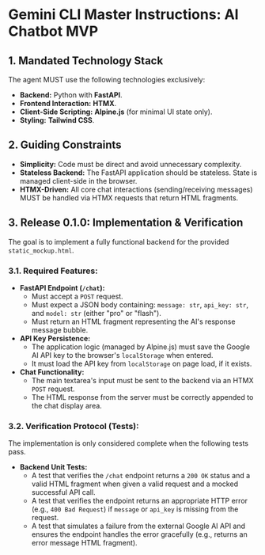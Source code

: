 # Gemini CLI Master Instructions: AI Chatbot MVP

## 1. Mandated Technology Stack

The agent MUST use the following technologies exclusively:

- **Backend:** Python with **FastAPI**.
- **Frontend Interaction:** **HTMX**.
- **Client-Side Scripting:** **Alpine.js** (for minimal UI state only).
- **Styling:** **Tailwind CSS**.

## 2. Guiding Constraints

- **Simplicity:** Code must be direct and avoid unnecessary complexity.
- **Stateless Backend:** The FastAPI application should be stateless. State is managed client-side in the browser.
- **HTMX-Driven:** All core chat interactions (sending/receiving messages) MUST be handled via HTMX requests that return HTML fragments.

## 3. Release 0.1.0: Implementation & Verification

The goal is to implement a fully functional backend for the provided `static_mockup.html`.

### 3.1. Required Features:

- **FastAPI Endpoint (`/chat`):**
  - Must accept a `POST` request.
  - Must expect a JSON body containing: `message: str`, `api_key: str`, and `model: str` (either "pro" or "flash").
  - Must return an HTML fragment representing the AI's response message bubble.
- **API Key Persistence:**
  - The application logic (managed by Alpine.js) must save the Google AI API key to the browser's `localStorage` when entered.
  - It must load the API key from `localStorage` on page load, if it exists.
- **Chat Functionality:**
  - The main textarea's input must be sent to the backend via an HTMX `POST` request.
  - The HTML response from the server must be correctly appended to the chat display area.

### 3.2. Verification Protocol (Tests):

The implementation is only considered complete when the following tests pass.

- **Backend Unit Tests:**
  - A test that verifies the `/chat` endpoint returns a `200 OK` status and a valid HTML fragment when given a valid request and a mocked successful API call.
  - A test that verifies the endpoint returns an appropriate HTTP error (e.g., `400 Bad Request`) if `message` or `api_key` is missing from the request.
  - A test that simulates a failure from the external Google AI API and ensures the endpoint handles the error gracefully (e.g., returns an error message HTML fragment).
